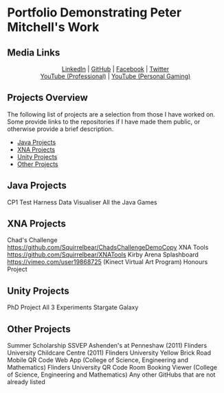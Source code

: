 # Portfolio Demonstrating Peter Mitchell's Work

## Media Links
<p align="center"><a href="https://www.linkedin.com/in/petermitchell0001">LinkedIn</a> | <a href="https://github.com/Squirrelbear">GitHub</a> | <a href="https://www.facebook.com/petejm01">Facebook</a> | <a href="https://twitter.com/Squirrelbear1">Twitter</a> <br/> <a href="https://www.youtube.com/channel/UCVpOx4ucRLUmX5Cx66kmyLA">YouTube (Professional)</a> | <a href="https://www.youtube.com/channel/UCBSBiO8jZeZJ7YcequpRmGA">YouTube (Personal Gaming)</a></p>

## Projects Overview

<p>The following list of projects are a selection from those I have worked on. Some provide links to the repositories if I have made them public, or otherwise provide a brief description. </p>
<p><ul>
	<li><a href="#java-projects">Java Projects</a></li>
	<li><a href="#xna-projects">XNA Projects</a></li>
	<li><a href="#unity-projects">Unity Projects</a></li>
	<li><a href="#other-projects">Other Projects</a></li>
</ul></p>

## Java Projects

CP1 Test Harness
Data Visualiser
All the Java Games

## XNA Projects

Chad's Challenge https://github.com/Squirrelbear/ChadsChallengeDemoCopy
XNA Tools https://github.com/Squirrelbear/XNATools
Kirby Arena
Splashboard https://vimeo.com/user19868725
(Kinect Virtual Art Program)
Honours Project

## Unity Projects

PhD Project All 3 Experiments
Stargate Galaxy

## Other Projects

Summer Scholarship SSVEP
Ashenden's at Penneshaw (2011)
Flinders University Childcare Centre (2011)
Flinders University Yellow Brick Road Mobile QR Code Web App (College of Science, Engineering and Mathematics)
Flinders University QR Code Room Booking Viewer (College of Science, Engineering and Mathematics)
Any other GitHubs that are not already listed
